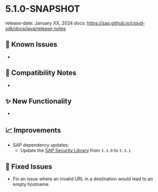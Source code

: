 # 5.1.0-SNAPSHOT

release-date: January XX, 2024
docs: https://sap.github.io/cloud-sdk/docs/java/release-notes

## 🚧 Known Issues

-


## 🔧 Compatibility Notes

- 


## ✨ New Functionality

-


## 📈 Improvements

- SAP dependency updates:
  - Update the [SAP Security Library](https://github.com/SAP/cloud-security-services-integration-library) from `3.3.0` to `3.3.1`

## 🐛 Fixed Issues

- Fix an issue where an invalid URL in a destination would lead to an empty hostname.


